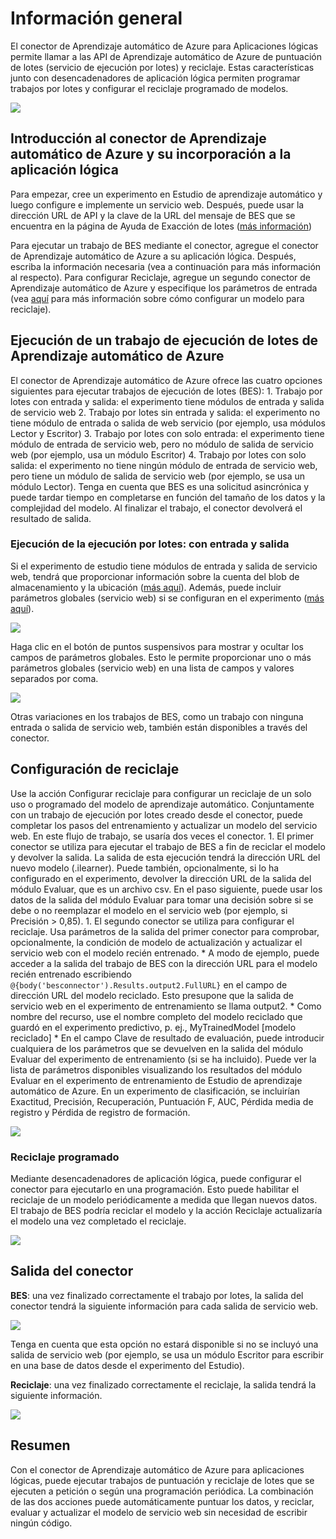 <properties
   pageTitle="Uso del conector de Aprendizaje automático de Azure en Aplicaciones lógicas | Servicio de aplicaciones de Microsoft Azure"
   description="Creación y configuración del conector de Aprendizaje automático de Azure y su uso en una aplicación lógica en Servicio de aplicaciones de Azure"
   services="app-service\logic"
   documentationCenter=".net,nodejs,java"
   authors="jeffhollan"
   manager="dwrede"
   editor=""/>

<tags
   ms.service="app-service-logic"
   ms.devlang="multiple"
   ms.topic="article"
   ms.tgt_pltfrm="na"
   ms.workload="integration"
   ms.date="11/11/2015"
   ms.author="jehollan"/>
   
# Información general
El conector de Aprendizaje automático de Azure para Aplicaciones lógicas permite llamar a las API de Aprendizaje automático de Azure de puntuación de lotes (servicio de ejecución por lotes) y reciclaje. Estas características junto con desencadenadores de aplicación lógica permiten programar trabajos por lotes y configurar el reciclaje programado de modelos.

 ![][1]
 
## Introducción al conector de Aprendizaje automático de Azure y su incorporación a la aplicación lógica
Para empezar, cree un experimento en Estudio de aprendizaje automático y luego configure e implemente un servicio web. Después, puede usar la dirección URL de API y la clave de la URL del mensaje de BES que se encuentra en la página de Ayuda de Exacción de lotes ([más información](https://github.com/Azure/azure-content/blob/master/articles/machine-learning/machine-learning-walkthrough-5-publish-web-service.md))

Para ejecutar un trabajo de BES mediante el conector, agregue el conector de Aprendizaje automático de Azure a su aplicación lógica. Después, escriba la información necesaria (vea a continuación para más información al respecto). Para configurar Reciclaje, agregue un segundo conector de Aprendizaje automático de Azure y especifique los parámetros de entrada (vea [aquí](machine-learning-retrain-models-programmatically.md) para más información sobre cómo configurar un modelo para reciclaje).

## Ejecución de un trabajo de ejecución de lotes de Aprendizaje automático de Azure
El conector de Aprendizaje automático de Azure ofrece las cuatro opciones siguientes para ejecutar trabajos de ejecución de lotes (BES): 1. Trabajo por lotes con entrada y salida: el experimento tiene módulos de entrada y salida de servicio web 2. Trabajo por lotes sin entrada y salida: el experimento no tiene módulo de entrada o salida de web servicio (por ejemplo, usa módulos Lector y Escritor) 3. Trabajo por lotes con solo entrada: el experimento tiene módulo de entrada de servicio web, pero no módulo de salida de servicio web (por ejemplo, usa un módulo Escritor) 4. Trabajo por lotes con solo salida: el experimento no tiene ningún módulo de entrada de servicio web, pero tiene un módulo de salida de servicio web (por ejemplo, se usa un módulo Lector). Tenga en cuenta que BES es una solicitud asincrónica y puede tardar tiempo en completarse en función del tamaño de los datos y la complejidad del modelo. Al finalizar el trabajo, el conector devolverá el resultado de salida.

### Ejecución de la ejecución por lotes: con entrada y salida
Si el experimento de estudio tiene módulos de entrada y salida de servicio web, tendrá que proporcionar información sobre la cuenta del blob de almacenamiento y la ubicación ([más aquí](machine-learning-consume-web-services.md)). Además, puede incluir parámetros globales (servicio web) si se configuran en el experimento ([más aquí](machine-learning-web-service-parameters.md)).

![][2]

Haga clic en el botón de puntos suspensivos para mostrar y ocultar los campos de parámetros globales. Esto le permite proporcionar uno o más parámetros globales (servicio web) en una lista de campos y valores separados por coma.

![][3]

Otras variaciones en los trabajos de BES, como un trabajo con ninguna entrada o salida de servicio web, también están disponibles a través del conector.

## Configuración de reciclaje

Use la acción Configurar reciclaje para configurar un reciclaje de un solo uso o programado del modelo de aprendizaje automático. Conjuntamente con un trabajo de ejecución por lotes creado desde el conector, puede completar los pasos del entrenamiento y actualizar un modelo del servicio web. En este flujo de trabajo, se usaría dos veces el conector. 1. El primer conector se utiliza para ejecutar el trabajo de BES a fin de reciclar el modelo y devolver la salida. La salida de esta ejecución tendrá la dirección URL del nuevo modelo (.ilearner). Puede también, opcionalmente, si lo ha configurado en el experimento, devolver la dirección URL de la salida del módulo Evaluar, que es un archivo csv. En el paso siguiente, puede usar los datos de la salida del módulo Evaluar para tomar una decisión sobre si se debe o no reemplazar el modelo en el servicio web (por ejemplo, si Precisión > 0,85). 1. El segundo conector se utiliza para configurar el reciclaje. Usa parámetros de la salida del primer conector para comprobar, opcionalmente, la condición de modelo de actualización y actualizar el servicio web con el modelo recién entrenado. * A modo de ejemplo, puede acceder a la salida del trabajo de BES con la dirección URL para el modelo recién entrenado escribiendo `@{body('besconnector').Results.output2.FullURL}` en el campo de dirección URL del modelo reciclado. Esto presupone que la salida de servicio web en el experimento de entrenamiento se llama output2. * Como nombre del recurso, use el nombre completo del modelo reciclado que guardó en el experimento predictivo, p. ej., MyTrainedModel [modelo reciclado] * En el campo Clave de resultado de evaluación, puede introducir cualquiera de los parámetros que se devuelven en la salida del módulo Evaluar del experimento de entrenamiento (si se ha incluido). Puede ver la lista de parámetros disponibles visualizando los resultados del módulo Evaluar en el experimento de entrenamiento de Estudio de aprendizaje automático de Azure. En un experimento de clasificación, se incluirían Exactitud, Precisión, Recuperación, Puntuación F, AUC, Pérdida media de registro y Pérdida de registro de formación.

![][4]
 
### Reciclaje programado
 
Mediante desencadenadores de aplicación lógica, puede configurar el conector para ejecutarlo en una programación. Esto puede habilitar el reciclaje de un modelo periódicamente a medida que llegan nuevos datos. El trabajo de BES podría reciclar el modelo y la acción Reciclaje actualizaría el modelo una vez completado el reciclaje.
 
![][5]
 
## Salida del conector 
 
**BES**: una vez finalizado correctamente el trabajo por lotes, la salida del conector tendrá la siguiente información para cada salida de servicio web.
 
 ![][6]
 
Tenga en cuenta que esta opción no estará disponible si no se incluyó una salida de servicio web (por ejemplo, se usa un módulo Escritor para escribir en una base de datos desde el experimento del Estudio).

**Reciclaje**: una vez finalizado correctamente el reciclaje, la salida tendrá la siguiente información.

![][7]

## Resumen

Con el conector de Aprendizaje automático de Azure para aplicaciones lógicas, puede ejecutar trabajos de puntuación y reciclaje de lotes que se ejecuten a petición o según una programación periódica. La combinación de las dos acciones puede automáticamente puntuar los datos, y reciclar, evaluar y actualizar el modelo de servicio web sin necesidad de escribir ningún código.

 <!--Image references-->
[1]: ./media/app-service-logic-connector-azureml/img1.png
[2]: ./media/app-service-logic-connector-azureml/img2.png
[3]: ./media/app-service-logic-connector-azureml/img3.png
[4]: ./media/app-service-logic-connector-azureml/img4.png
[5]: ./media/app-service-logic-connector-azureml/img5.png
[6]: ./media/app-service-logic-connector-azureml/img6.png
[7]: ./media/app-service-logic-connector-azureml/img7.png

<!---HONumber=AcomDC_1217_2015-->